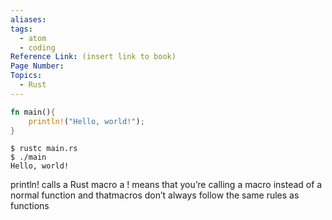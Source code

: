 ```yaml
---
aliases:
tags:
  - atom
  - coding
Reference Link: (insert link to book)
Page Number:
Topics:
  - Rust
---
```

```rust
fn main(){
    println!("Hello, world!");
}
```

```terminal
$ rustc main.rs
$ ./main
Hello, world!
```
println! calls a Rust macro
a ! means that you’re calling a macro instead of a normal function and thatmacros don’t always follow the same rules as functions